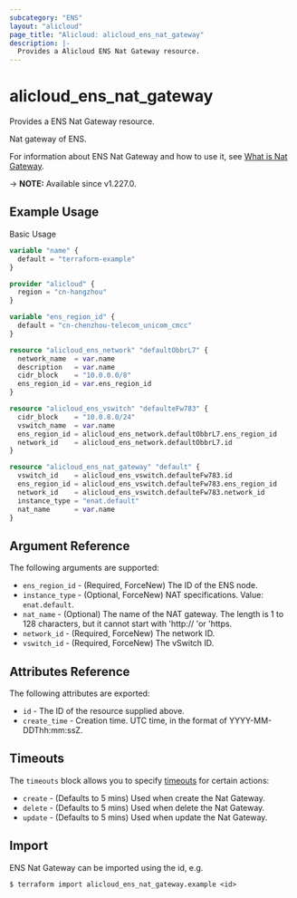 ```yaml
---
subcategory: "ENS"
layout: "alicloud"
page_title: "Alicloud: alicloud_ens_nat_gateway"
description: |-
  Provides a Alicloud ENS Nat Gateway resource.
---
```


# alicloud_ens_nat_gateway

Provides a ENS Nat Gateway resource.

Nat gateway of ENS.

For information about ENS Nat Gateway and how to use it, see [What is Nat Gateway](https://next.api.alibabacloud.com/document/Ens/2017-11-10/CreateNatGateway).

-> **NOTE:** Available since v1.227.0.

## Example Usage

Basic Usage

```terraform
variable "name" {
  default = "terraform-example"
}

provider "alicloud" {
  region = "cn-hangzhou"
}

variable "ens_region_id" {
  default = "cn-chenzhou-telecom_unicom_cmcc"
}

resource "alicloud_ens_network" "defaultObbrL7" {
  network_name  = var.name
  description   = var.name
  cidr_block    = "10.0.0.0/8"
  ens_region_id = var.ens_region_id
}

resource "alicloud_ens_vswitch" "defaulteFw783" {
  cidr_block    = "10.0.8.0/24"
  vswitch_name  = var.name
  ens_region_id = alicloud_ens_network.defaultObbrL7.ens_region_id
  network_id    = alicloud_ens_network.defaultObbrL7.id
}

resource "alicloud_ens_nat_gateway" "default" {
  vswitch_id    = alicloud_ens_vswitch.defaulteFw783.id
  ens_region_id = alicloud_ens_vswitch.defaulteFw783.ens_region_id
  network_id    = alicloud_ens_vswitch.defaulteFw783.network_id
  instance_type = "enat.default"
  nat_name      = var.name
}
```

## Argument Reference

The following arguments are supported:
* `ens_region_id` - (Required, ForceNew) The ID of the ENS node.
* `instance_type` - (Optional, ForceNew) NAT specifications. Value: `enat.default`.
* `nat_name` - (Optional) The name of the NAT gateway. The length is 1 to 128 characters, but it cannot start with 'http:// 'or 'https.
* `network_id` - (Required, ForceNew) The network ID.
* `vswitch_id` - (Required, ForceNew) The vSwitch ID.

## Attributes Reference

The following attributes are exported:
* `id` - The ID of the resource supplied above.
* `create_time` - Creation time. UTC time, in the format of YYYY-MM-DDThh:mm:ssZ.

## Timeouts

The `timeouts` block allows you to specify [timeouts](https://www.terraform.io/docs/configuration-0-11/resources.html#timeouts) for certain actions:
* `create` - (Defaults to 5 mins) Used when create the Nat Gateway.
* `delete` - (Defaults to 5 mins) Used when delete the Nat Gateway.
* `update` - (Defaults to 5 mins) Used when update the Nat Gateway.

## Import

ENS Nat Gateway can be imported using the id, e.g.

```shell
$ terraform import alicloud_ens_nat_gateway.example <id>
```